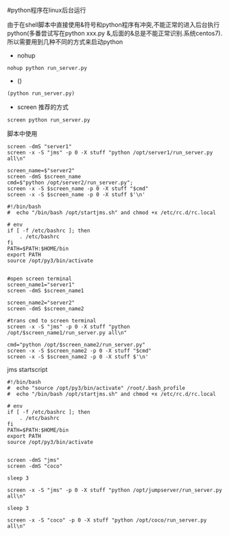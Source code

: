 #python程序在linux后台运行

由于在shell脚本中直接使用&符号和python程序有冲突,不能正常的进入后台执行python(多番尝试写在python xxx.py &,后面的&总是不能正常识别.系统centos7).所以需要用到几种不同的方式来启动python

- nohup

```
nohup python run_server.py 
```

- ()

```
(python run_server.py)
```

- screen 推荐的方式

```
screen python run_server.py
```


脚本中使用

```
screen -dmS "server1"
screen -x -S "jms" -p 0 -X stuff "python /opt/server1/run_server.py all\n"

screen_name=$"server2"     
screen -dmS $screen_name  
cmd=$"python /opt/server2/run_server.py";
screen -x -S $screen_name -p 0 -X stuff "$cmd"
screen -x -S $screen_name -p 0 -X stuff $'\n'  

```
```
#!/bin/bash
#  echo "/bin/bash /opt/startjms.sh" and chmod +x /etc/rc.d/rc.local 

# env 
if [ -f /etc/bashrc ]; then
	. /etc/bashrc
fi
PATH=$PATH:$HOME/bin
export PATH
source /opt/py3/bin/activate


#open screen terminal
screen_name1="server1"
screen -dmS $screen_name1

screen_name2="server2"
screen -dmS $screen_name2

#trans cmd to screen terminal
screen -x -S "jms" -p 0 -X stuff "python /opt/$screen_name1/run_server.py all\n"

cmd="python /opt/$screen_name2/run_server.py"
screen -x -S $screen_name2 -p 0 -X stuff "$cmd"
screen -x -S $screen_name2 -p 0 -X stuff $'\n'
```




jms startscript

```
#!/bin/bash
#  echo "source /opt/py3/bin/activate" /root/.bash_profile
#  echo "/bin/bash /opt/startjms.sh" and chmod +x /etc/rc.d/rc.local 

# env 
if [ -f /etc/bashrc ]; then
	. /etc/bashrc
fi
PATH=$PATH:$HOME/bin
export PATH
source /opt/py3/bin/activate


screen -dmS "jms"
screen -dmS "coco"

sleep 3

screen -x -S "jms" -p 0 -X stuff "python /opt/jumpserver/run_server.py all\n"

sleep 3

screen -x -S "coco" -p 0 -X stuff "python /opt/coco/run_server.py all\n"
```